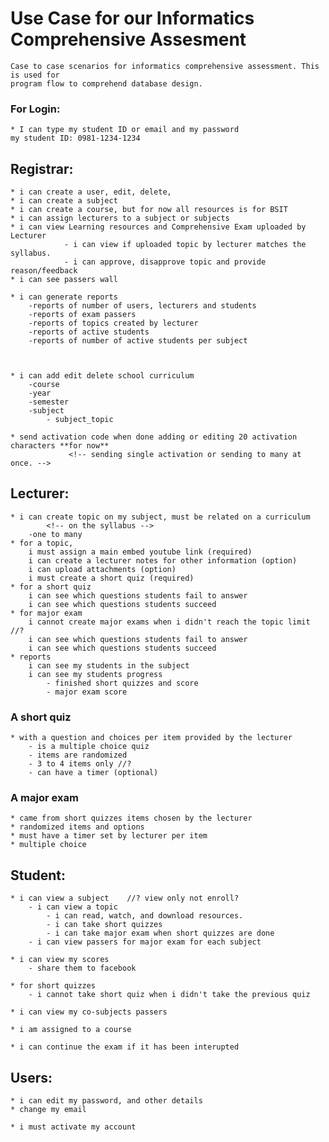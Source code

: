 # Use Case for our Informatics Comprehensive Assesment
	Case to case scenarios for informatics comprehensive assessment. This is used for
	program flow to comprehend database design.

### For Login:
	* I can type my student ID or email and my password
	my student ID: 0981-1234-1234


## Registrar:
	* i can create a user, edit, delete,
	* i can create a subject
	* i can create a course, but for now all resources is for BSIT		
	* i can assign lecturers to a subject or subjects
	* i can view Learning resources and Comprehensive Exam uploaded by Lecturer
				- i can view if uploaded topic by lecturer matches the syllabus.
				- i can approve, disapprove topic and provide reason/feedback
	* i can see passers wall

	* i can generate reports
		-reports of number of users, lecturers and students
		-reports of exam passers
		-reports of topics created by lecturer
		-reports of active students
		-reports of number of active students per subject



	* i can add edit delete school curriculum
		-course
		-year
		-semester
		-subject
			- subject_topic

	* send activation code when done adding or editing 20 activation characters **for now**
				 <!-- sending single activation or sending to many at once. -->

## Lecturer:
	* i can create topic on my subject, must be related on a curriculum
			<!-- on the syllabus -->
		-one to many
	* for a topic,
		i must assign a main embed youtube link (required)
		i can create a lecturer notes for other information (option)
		i can upload attachments (option)
		i must create a short quiz (required)
	* for a short quiz
		i can see which questions students fail to answer
		i can see which questions students succeed
	* for major exam
		i cannot create major exams when i didn't reach the topic limit //?
		i can see which questions students fail to answer
		i can see which questions students succeed
	* reports
		i can see my students in the subject
		i can see my students progress
			- finished short quizzes and score
			- major exam score


### A short quiz
	* with a question and choices per item provided by the lecturer
		- is a multiple choice quiz
		- items are randomized
		- 3 to 4 items only //?
		- can have a timer (optional)


### A major exam
	* came from short quizzes items chosen by the lecturer
	* randomized items and options
	* must have a timer set by lecturer per item
	* multiple choice


## Student:
	* i can view a subject    //? view only not enroll?
		- i can view a topic
			- i can read, watch, and download resources.
			- i can take short quizzes
			- i can take major exam when short quizzes are done
		- i can view passers for major exam for each subject

	* i can view my scores
		- share them to facebook

	* for short quizzes
		- i cannot take short quiz when i didn't take the previous quiz

	* i can view my co-subjects passers

	* i am assigned to a course

	* i can continue the exam if it has been interupted


## Users:
	* i can edit my password, and other details
	* change my email

	* i must activate my account
